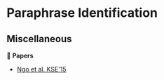 # Paraphrase Identification

## Miscellaneous

:scroll: **Papers**

* [Ngo et al. KSE'15](http://repository.vnu.edu.vn/bitstream/VNU_123/61163/1/Paraphrase%20Identification%20in%20Vietnamese%20Documents.PDF)